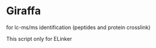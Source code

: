 # Giraffa
for lc-ms/ms identification (peptides and protein crosslink)

This script only for ELinker

